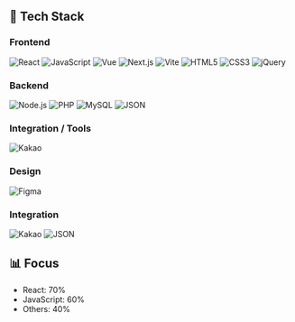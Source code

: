 ## 🚀 Tech Stack

### Frontend
![React](https://img.shields.io/badge/React-61DAFB?logo=react&logoColor=000)
![JavaScript](https://img.shields.io/badge/JavaScript-F7DF1E?logo=javascript&logoColor=000)
![Vue](https://img.shields.io/badge/Vue-4FC08D?logo=vue.js&logoColor=fff)
![Next.js](https://img.shields.io/badge/Next.js-000000?logo=next.js&logoColor=fff)
![Vite](https://img.shields.io/badge/Vite-646CFF?logo=vite&logoColor=fff)
![HTML5](https://img.shields.io/badge/HTML5-E34F26?logo=html5&logoColor=fff)
![CSS3](https://img.shields.io/badge/CSS3-1572B6?logo=css3&logoColor=fff)
![jQuery](https://img.shields.io/badge/jQuery-0769AD?logo=jquery&logoColor=fff)

### Backend
![Node.js](https://img.shields.io/badge/Node.js-339933?logo=node.js&logoColor=fff)
![PHP](https://img.shields.io/badge/PHP-777BB4?logo=php&logoColor=fff)
![MySQL](https://img.shields.io/badge/MySQL-4479A1?logo=mysql&logoColor=fff)
![JSON](https://img.shields.io/badge/JSON-000000?logo=json&logoColor=fff)

### Integration / Tools
![Kakao](https://img.shields.io/badge/Kakao%20Login-FFCD00?logo=kakaotalk&logoColor=000)

### Design
![Figma](https://img.shields.io/badge/Figma-F24E1E?logo=figma&logoColor=fff)

### Integration
![Kakao](https://img.shields.io/badge/Kakao%20Login-FFCD00?logo=kakaotalk&logoColor=000)
![JSON](https://img.shields.io/badge/JSON-000000?logo=json&logoColor=fff)

## 📊 Focus
- React: 70%  
- JavaScript: 60%  
- Others: 40%